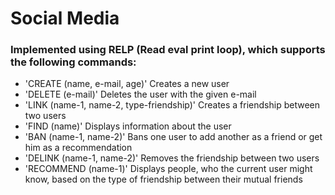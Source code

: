# Social Media 

### Implemented using RELP (Read eval print loop), which supports the following commands:

- 'CREATE (name, e-mail, age)'
  Creates a new user
- 'DELETE (e-mail)'
  Deletes the user with the given e-mail
- 'LINK (name-1, name-2, type-friendship)'
  Creates a friendship between two users
- 'FIND (name)'
  Displays information about the user
- 'BAN (name-1, name-2)'
  Bans one user to add another as a friend or get him as a recommendation
- 'DELINK (name-1, name-2)'
  Removes the friendship between two users
- 'RECOMMEND (name-1)' 
  Displays people, who the current user might know, based on the type of friendship between their mutual friends

